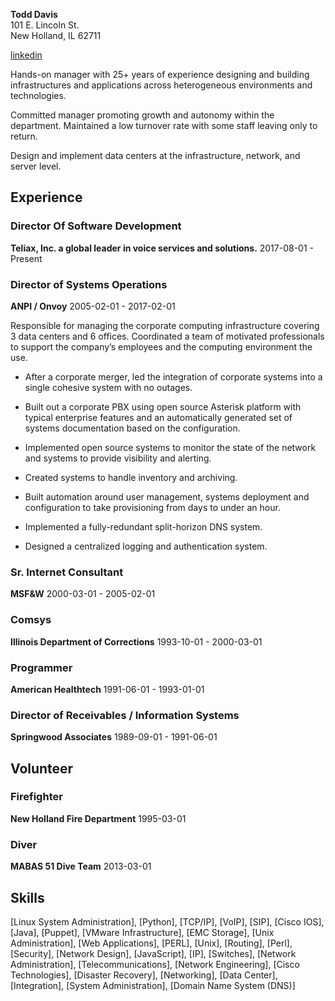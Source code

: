 **Todd Davis** <br/>
101 E. Lincoln St. <br/>
New Holland, IL  62711 <br/>

[linkedin](https://www.linkedin.com/in/davistodd)

Hands-on manager with 25+ years of experience designing and building infrastructures and applications across heterogeneous environments and technologies.

Committed manager promoting growth and autonomy within the department.  Maintained a low turnover rate with some staff leaving only to return.

Design and implement data centers at the infrastructure, network,  and server level.

## Experience


### Director Of Software Development
**Teliax, Inc. a global leader in voice services and solutions.** 2017-08-01 - Present



### Director of Systems Operations
**ANPI / Onvoy** 2005-02-01 - 2017-02-01

Responsible for managing the corporate computing infrastructure covering 3 data centers and 6 offices.  Coordinated a team of motivated professionals to support the company’s employees and the computing environment the use.

  * After a corporate merger, led the integration of corporate systems into a single cohesive system with no outages.

  * Built out a corporate PBX using open source Asterisk platform with typical enterprise features and an automatically generated set of systems documentation based on the configuration.

  * Implemented open source systems to monitor the state of the network and systems to provide visibility and alerting.

  * Created systems to handle inventory and archiving.

  * Built automation around user management, systems deployment and configuration to take provisioning from days to under an hour.

  * Implemented a fully-redundant split-horizon DNS system.

  * Designed a centralized logging and authentication system.

### Sr. Internet Consultant
**MSF&W** 2000-03-01 - 2005-02-01



### Comsys
**Illinois Department of Corrections** 1993-10-01 - 2000-03-01



### Programmer
**American Healthtech** 1991-06-01 - 1993-01-01



### Director of Receivables / Information Systems
**Springwood Associates** 1989-09-01 - 1991-06-01




## Volunteer

### Firefighter
**New Holland Fire Department**
1995-03-01

### Diver
**MABAS 51 Dive Team**
2013-03-01


## Skills
[Linux System Administration], [Python], [TCP/IP], [VoIP], [SIP], [Cisco IOS], [Java], [Puppet], [VMware Infrastructure], [EMC Storage], [Unix Administration], [Web Applications], [PERL], [Unix], [Routing], [Perl], [Security], [Network Design], [JavaScript], [IP], [Switches], [Network Administration], [Telecommunications], [Network Engineering], [Cisco Technologies], [Disaster Recovery], [Networking], [Data Center], [Integration], [System Administration], [Domain Name System (DNS)]
